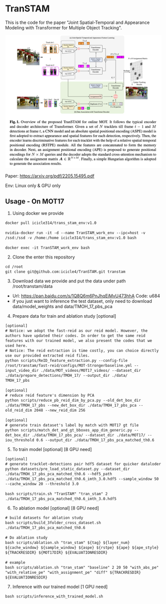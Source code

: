 # TranSTAM

This is the code for the paper "Joint Spatial-Temporal and Appearance Modeling with Transformer for Multiple Object Tracking".

![img.png](images/framework.png)

Paper: https://arxiv.org/pdf/2205.15495.pdf

Env: Linux only & GPU only

## Usage - On MOT17

1. Using docker we provide

```shell
docker pull icicle314/trans_stam_env:v1.0

nvidia-docker run -it -d --name TranSTAM_work_env --ipc=host -v /ssd:/ssd -v /home:/home icicle314/trans_stam_env:v1.0 bash

docker exec -it TranSTAM_work_env bash
```

2. Clone the enter this repository
```shell
cd /root
git clone git@github.com:icicle4/TranSTAM.git transtam
```

3. Download data we provide and put the data under path /root/transtam/data

 - Url: https://pan.baidu.com/s/1Q8Q6m6PnJhqEjMvU473hhA Code: u684 
 - if you just want to inference the test dataset, only need to download data/model_weights and data/TMOH_17_pbs_pca

4. Prepare data for train and ablation study [optional]
```shell
[optional]
# Notice: we adopt the fast-reid as our reid model. However, the authors have updated their codes. In order to get the same reid features with our trained model, we also present the codes that we used here.
# Notice: The reid extraction is time costly, you can choice directly use our provided extracted reid files.
python scripts/ReID_feature_extraction.py --config-file /root/transtam/fast-reid/configs/MOT-Strongerbaseline.yml --input_video_dir ./data/MOT_videos/MOT17_videos/ --dataset_dir ./data/prepare_detections/TMOH_17/ --output_dir ./data/
TMOH_17_pbs

[optional]
# reduce reid feature's dimension by PCA
python scripts/reduce_pb_reid_dim_by_pca.py --old_det_box_dir ./data/TMOH_17_pbs --new_det_box_dir ./data/TMOH_17_pbs_pca --old_reid_dim 2048 --new_reid_dim 256

[optional]
# generate train dataset's label by match with MOT17 gt file
python scripts/match_det_and_gt_bboxes_app_dim_generic.py --det_box_dir ./data/TMOH_17_pbs_pca/ --dataset_dir ./data/MOT17/ --iou_threshold 0.6 --output_dir ./data/TMOH_17_pbs_pca_matched_th0.6
```

5.  To train model [optional] [8 GPU need]

```shell
[optional]
# generate tracklet-detections pair hdf5 dataset for quicker dataloder
python datasets/pre_load_static_dataset.py --dataset_dir ./data/TMOH_17_pbs_pca_matched_th0.6 --hdf5_path ./data/TMOH_17_pbs_pca_matched_th0.6_imth_3.0.hdf5 --sample_window 50 --cache_window 20 --threshold 3.0

bash scripts/train.sh "TranSTAM" "tran_stam" 2 ./data/TMOH_17_pbs_pca_matched_th0.6_imth_3.0.hdf5
```

6. To ablation model [optional] [8 GPU need]

```shell
# build datasets for ablation study
bash scripts/build_3folder_cross_dataset.sh ./data/TMOH_17_pbs_pca_matched_th0.6

# Do ablation study
bash scripts/ablation.sh "tran_stam" ${tag} ${layer_num} ${cache_window} ${sample_window} ${aspe} ${rstpe} ${ape} ${ape_style} ${TRACKRESDIR} ${MOT17DIR} ${EVALUATIONRESDIR}

# example
bash scripts/ablation.sh "tran_stam" "baseline" 2 20 50 "with_abs_pe" "with_relative_pe" "with_assignment_pe" "diff" ${TRACKRESDIR} ${EVALUATIONRESDIR}

```
7. Inference with our trained model [1 GPU need]
```shell
bash scripts/inference_with_trained_model.sh
```

